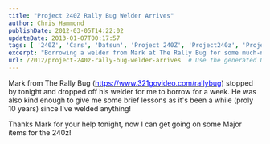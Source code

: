 ```yaml
---
title: "Project 240Z Rally Bug Welder Arrives"
author: Chris Hammond
publishDate: 2012-03-05T14:22:02
updateDate: 2013-01-07T00:17:57
tags: [ '240Z', 'Cars', 'Datsun', 'Project 240Z', 'Project240z', 'Project240Zcom' ]
excerpt: "Borrowing a welder from Mark at The Rally Bug for some much-needed lessons after 10 years. Excited to start working on the 240z! #weldinglessons #240z"
url: /2012/project-240z-rally-bug-welder-arrives  # Use the generated URL with year
---
```

<P>Mark from The Rally Bug (<A href="https://www.321govideo.com/rallybug"><U><FONT color=#0000ff>https://www.321govideo.com/rallybug</FONT></U></A>) stopped by tonight and dropped off his welder for me to borrow for a week. He was also kind enough to give me some brief lessons as it's been a while (proly 10 years) since I've welded anything!</P> <P>Thanks Mark for your help tonight, now I can get going on some Major items for the 240z!</P> <P>&nbsp;</P> <object width="425" height="350"><param name="movie" value="https://www.youtube.com/v/W8OyGwIlK-k"></param><embed src="https://www.youtube.com/v/W8OyGwIlK-k" type="application/x-shockwave-flash" width="425" height="350"></embed></object>

